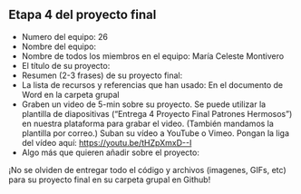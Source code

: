 ## Etapa 4 del proyecto final

- Numero del equipo: 26
- Nombre del equipo:
- Nombre de todos los miembros en el equipo: María Celeste Montivero
- El título de su proyecto:
- Resumen (2-3 frases) de su proyecto final:
- La lista de recursos y referencias que han usado: En el documento de Word en la carpeta grupal
- Graben un video de 5-min sobre su proyecto. Se puede utilizar la plantilla de diapositivas (“Entrega 4 Proyecto Final Patrones Hermosos”) en nuestra plataforma para grabar el video. (También mandamos la plantilla por correo.) Suban su vídeo a YouTube o Vimeo. Pongan la liga del vídeo aquí: https://youtu.be/tHZpXmxD--I
- Algo más que quieren añadir sobre el proyecto:

¡No se olviden de entregar todo el código y archivos (imagenes, GIFs, etc) para su proyecto final en su carpeta grupal en Github!
